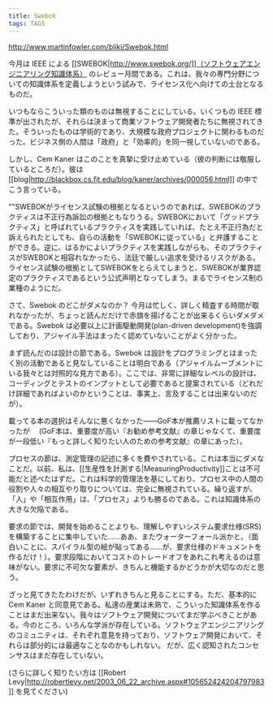 ```yaml
---
title: Swebok
tags: TAGS
---
```


http://www.martinfowler.com/bliki/Swebok.html

今月は IEEE による [[SWEBOK|http://www.swebok.org/]]（ソフトウェアエンジニアリング知識体系） のレビュー月間である。これは、我々の専門分野についての知識体系を定義しようという試みで、ライセンス化へ向けての土台となるものだ。

いつもならこういった類のものは無視することにしている。いくつもの IEEE 標準が出されたが、それらは決まって商業ソフトウェア開発者たちに無視されてきた。そういったものは学術的であり、大規模な政府プロジェクトに関わるものだった。ビジネス側の人間は「政府」と「効率的」を同一視していないのである。

しかし、Cem Kaner はこのことを真摯に受け止めている（彼の判断には敬服しているところだ）。彼は [[blog|http://blackbox.cs.fit.edu/blog/kaner/archives/000056.html]] の中でこう言っている。

""SWEBOKがライセンス試験の根拠となるというのであれば、SWEBOKのプラクティスは不正行為訴訟の根拠ともなりうる。SWEBOKにおいて「グッドプラクティス」と呼ばれているプラクティスを実践していれば、たとえ不正行為だと訴えられたとしても、自らの活動を「SWEBOKに従っている」と弁護することができる。逆に、はるかによいプラクティスを実践しながらも、そのプラクティスがSWEBOKと相容れなかったら、法廷で厳しい追求を受けるリスクがある。ライセンス試験の根拠としてSWEBOKをとらえてしまうと、SWEBOKが業界認定のプラクティスであるという公式声明となってしまう。まるでライセンス制の業種のようにだ。

さて、Swebok のどこがダメなのか？ 今月は忙しく、詳しく精査する時間が取れなかったが、ちょっと読んだだけで赤旗を揚げることが出来るくらいダメダメである。Swebok は必要以上に計画駆動開発(plan-driven development)を強調しており、アジャイル手法はまったく認めていないことがよく分かった。

まず読んだのは設計の節である。Swebok は設計をプログラミングとはまったく別の活動であると見なしていることは明白である（アジャイルムーブメントにいる我々とは対照的な見方である）。ここでは、非常に詳細なレベルの設計は、コーディングとテストのインプットとして必要であると提案されている（どれだけ詳細であればよいのかということは、事実上、言及することは出来ないのだが）。

載ってる本の選択はそんなに悪くなかった——GoF本が推薦リストに載ってなかったが 
　(GoF本は、重要度が高い『お勧め参考文献』の章じゃなくて、重要度が一段低い『もっと詳しく知りたい人のための参考文献』の章にあった）。

プロセスの節は、測定管理の記述に多くを費やされている。これは本当にダメなことだ。以前、私は、[[生産性を計測する|MeasuringProductivity]]ことは不可能だと述べたはずだ。これは科学的管理法を基にしており、プロセス中の人間の役割や人々の相互やり取りについては、完全に無視されている。繰り返すが、「人」や「相互作用」は、「プロセス」よりも勝るのである。これは知識体系の大きな欠陥である。

要求の節では、開発を始めることよりも、理解しやすいシステム要求仕様(SRS)を構築することに集中していた……ああ、またウォーターフォール派かと。（面白いことに、スパイラル型の絵が貼ってある……が、要求仕様のドキュメントを作るだけ！）。要求段階においてコストのトレードオフをあれこれ考えるのは意味がない。要求に不可欠な要素が、きちんと機能するかどうかが大切なのだと思う。

ざっと見てきたたわけだが、いずれきちんと見ることにする。ただ、基本的に Cem Kaner と同意見である。私達の産業は未熟で、こういった知識体系を作ることはまだ出来ない。我々はソフトウェア開発についてまだ学ぶべきことがある。今のところ、いろんな学派が存在している。ソフトウェアエンジニアリングのコミュニティは、それぞれ意見を持っており、ソフトウェア開発において、それらは部分的には最適なことなのかもしれない。
だが、広く認知されたコンセンサスはまだ存在していない。

(さらに詳しく知りたい方は [[Robert Levy|http://robertlevy.net/2003_06_22_archive.aspx#105652424204797983]] を見てください)
